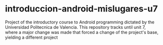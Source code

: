 introduccion-android-mislugares-u7
==================================

Project of the introductory course to Android programming dictated by the Universidad Politecnica de Valencia. This repository tracks until unit 7, where a major change was made that forced a change of the project's base, yielding a different project
